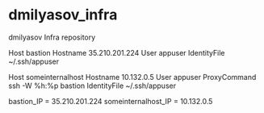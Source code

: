 # dmilyasov_infra
dmilyasov Infra repository

Host bastion
  Hostname 35.210.201.224
  User appuser
  IdentityFile ~/.ssh/appuser

Host someinternalhost
  Hostname 10.132.0.5
  User appuser
  ProxyCommand ssh -W %h:%p bastion
  IdentityFile ~/.ssh/appuser

bastion_IP = 35.210.201.224
someinternalhost_IP = 10.132.0.5
